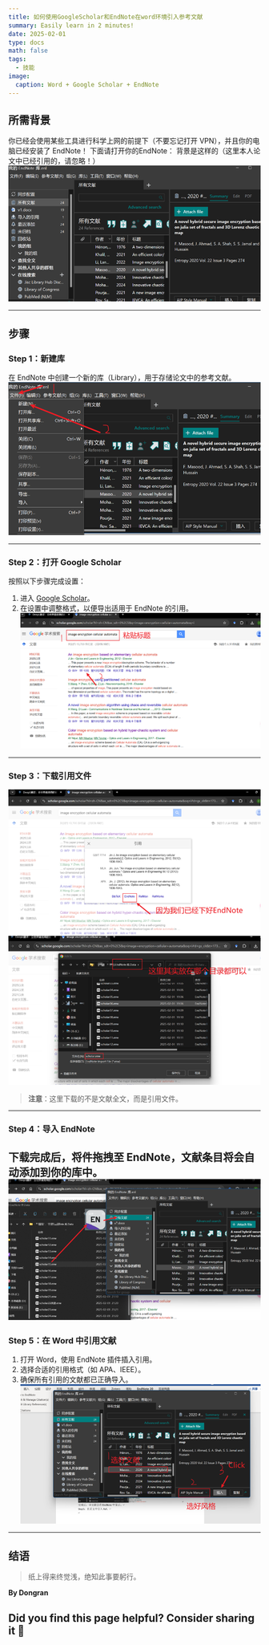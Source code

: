 ```yaml
---
title: 如何使用GoogleScholar和EndNote在word环境引入参考文献
summary: Easily learn in 2 minutes!
date: 2025-02-01
type: docs
math: false
tags:
  - 技能
image:
  caption: Word + Google Scholar + EndNote
---
```




## 所需背景

你已经会使用某些工具进行科学上网的前提下（不要忘记打开 VPN），并且你的电脑已经安装了 EndNote！
下面请打开你的EndNote：
背景是这样的（这里本人论文中已经引用的，请忽略！）
![EndNote 界面](01.png)


---

## 步骤

### Step 1：新建库

在 EndNote 中创建一个新的库（Library），用于存储论文中的参考文献。
![](02.png)

---

### Step 2：打开 Google Scholar

按照以下步骤完成设置：

1. 进入 [Google Scholar](https://scholar.google.com/)。
2. 在设置中调整格式，以便导出适用于 EndNote 的引用。
![](03.png)
---

### Step 3：下载引用文件

![](04.png)
![](05.png)
> **注意**：这里下载的不是文献全文，而是引用文件。


---

### Step 4：导入 EndNote

下载完成后，将件拖拽至 EndNote，文献条目将会自动添加到你的库中。
![](06.png)
---

### Step 5：在 Word 中引用文献

1. 打开 Word，使用 EndNote 插件插入引用。
2. 选择合适的引用格式（如 APA、IEEE）。
3. 确保所有引用的文献都已正确导入。
![](07.png)

---

## 结语

> 纸上得来终觉浅，绝知此事要躬行。

**By Dongran**


## Did you find this page helpful? Consider sharing it 🙌
